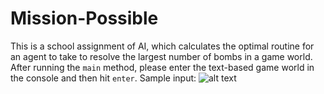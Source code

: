# Mission-Possible
This is a school assignment of AI, which calculates the optimal routine for an agent to take to resolve the largest number of bombs in a game world.
<br>
After running the `main` method, please enter the text-based game world in the console and then hit `enter`.
Sample input:
![alt text](https://github.com/powerseed/Mission-Possible/blob/master/sample%20input.png "Sample input")
